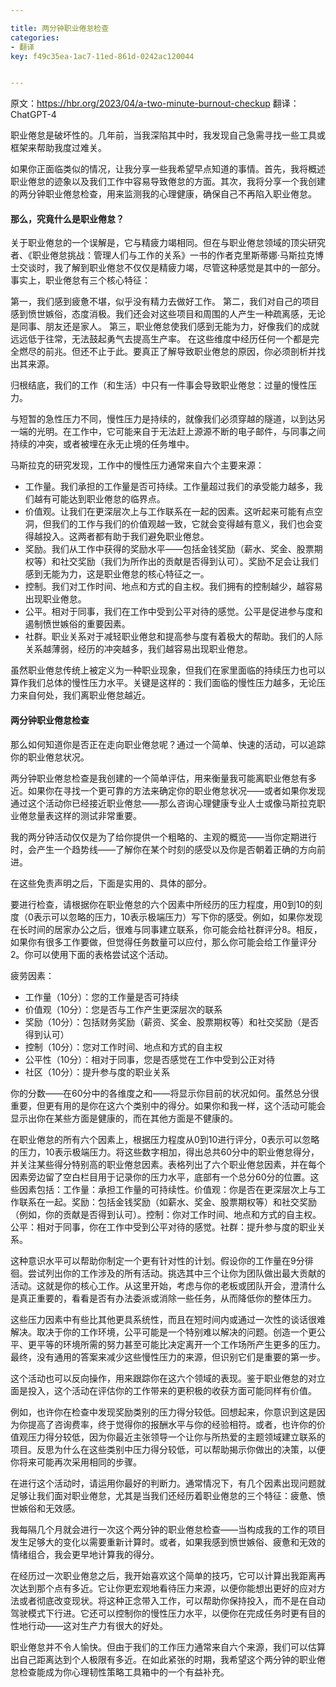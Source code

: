 ```yaml
---

title: 两分钟职业倦怠检查
categories:
- 翻译
key: f49c35ea-1ac7-11ed-861d-0242ac120044


---
```


原文：https://hbr.org/2023/04/a-two-minute-burnout-checkup
翻译：ChatGPT-4

职业倦怠是破坏性的。几年前，当我深陷其中时，我发现自己急需寻找一些工具或框架来帮助我度过难关。

如果你正面临类似的情况，让我分享一些我希望早点知道的事情。首先，我将概述职业倦怠的迹象以及我们工作中容易导致倦怠的方面。其次，我将分享一个我创建的两分钟职业倦怠检查，用来监测我的心理健康，确保自己不再陷入职业倦怠。

#### 那么，究竟什么是职业倦怠？
关于职业倦怠的一个误解是，它与精疲力竭相同。但在与职业倦怠领域的顶尖研究者、《职业倦怠挑战：管理人们与工作的关系》一书的作者克里斯蒂娜·马斯拉克博士交谈时，我了解到职业倦怠不仅仅是精疲力竭，尽管这种感觉是其中的一部分。事实上，职业倦怠有三个核心特征：

第一，我们感到疲惫不堪，似乎没有精力去做好工作。
第二，我们对自己的项目感到愤世嫉俗，态度消极。我们还会对这些项目和周围的人产生一种疏离感，无论是同事、朋友还是家人。
第三，职业倦怠使我们感到无能为力，好像我们的成就远远低于往常，无法鼓起勇气去提高生产率。
在这些维度中经历任何一个都是完全燃尽的前兆。但还不止于此。要真正了解导致职业倦怠的原因，你必须剖析并找出其来源。

归根结底，我们的工作（和生活）中只有一件事会导致职业倦怠：过量的慢性压力。

与短暂的急性压力不同，慢性压力是持续的，就像我们必须穿越的隧道，以到达另一端的光明。在工作中，它可能来自于无法赶上源源不断的电子邮件，与同事之间持续的冲突，或者被埋在永无止境的任务堆中。

马斯拉克的研究发现，工作中的慢性压力通常来自六个主要来源：

- 工作量。我们承担的工作量是否可持续。工作量超过我们的承受能力越多，我们越有可能达到职业倦怠的临界点。
- 价值观。让我们在更深层次上与工作联系在一起的因素。这听起来可能有点空洞，但我们的工作与我们的价值观越一致，它就会变得越有意义，我们也会变得越投入。这两者都有助于我们避免职业倦怠。
- 奖励。我们从工作中获得的奖励水平——包括金钱奖励（薪水、奖金、股票期权等）和社交奖励（我们为所作出的贡献是否得到认可）。奖励不足会让我们感到无能为力，这是职业倦怠的核心特征之一。
- 控制。我们对工作时间、地点和方式的自主权。我们拥有的控制越少，越容易出现职业倦怠。
- 公平。相对于同事，我们在工作中受到公平对待的感觉。公平是促进参与度和遏制愤世嫉俗的重要因素。
- 社群。职业关系对于减轻职业倦怠和提高参与度有着极大的帮助。我们的人际关系越薄弱，经历的冲突越多，我们越容易出现职业倦怠。

虽然职业倦怠传统上被定义为一种职业现象，但我们在家里面临的持续压力也可以算作我们总体的慢性压力水平。关键是这样的：我们面临的慢性压力越多，无论压力来自何处，我们离职业倦怠越近。

#### 两分钟职业倦怠检查
那么如何知道你是否正在走向职业倦怠呢？通过一个简单、快速的活动，可以追踪你的职业倦怠状况。

两分钟职业倦怠检查是我创建的一个简单评估，用来衡量我可能离职业倦怠有多近。如果你在寻找一个更可靠的方法来确定你的职业倦怠状况——或者如果你发现通过这个活动你已经接近职业倦怠——那么咨询心理健康专业人士或像马斯拉克职业倦怠量表这样的测试非常重要。

我的两分钟活动仅仅是为了给你提供一个粗略的、主观的概览——当你定期进行时，会产生一个趋势线——了解你在某个时刻的感受以及你是否朝着正确的方向前进。

在这些免责声明之后，下面是实用的、具体的部分。

要进行检查，请根据你在职业倦怠的六个因素中所经历的压力程度，用0到10的刻度（0表示可以忽略的压力，10表示极端压力）写下你的感受。例如，如果你发现在长时间的居家办公之后，很难与同事建立联系，你可能会给社群评分8。相反，如果你有很多工作要做，但觉得任务数量可以应付，那么你可能会给工作量评分2。你可以使用下面的表格尝试这个活动。

疲劳因素：
- 工作量（10分）：您的工作量是否可持续
- 价值观（10分）：您是否与工作产生更深层次的联系
- 奖励（10分）：包括财务奖励（薪资、奖金、股票期权等）和社交奖励（是否得到认可）
- 控制（10分）：您对工作时间、地点和方式的自主权
- 公平性（10分）：相对于同事，您是否感觉在工作中受到公正对待
- 社区（10分）：提升参与度的职业关系

你的分数——在60分中的各维度之和——将显示你目前的状况如何。虽然总分很重要，但更有用的是你在这六个类别中的得分。如果你和我一样，这个活动可能会显示出你在某些方面是健康的，而在其他方面是不健康的。

在职业倦怠的所有六个因素上，根据压力程度从0到10进行评分，0表示可以忽略的压力，10表示极端压力。将这些数字相加，得出总共60分中的职业倦怠得分，并关注某些得分特别高的职业倦怠因素。表格列出了六个职业倦怠因素，并在每个因素旁边留了空白栏目用于记录你的压力水平，底部有一个总分60分的位置。这些因素包括：工作量：承担工作量的可持续性。价值观：你是否在更深层次上与工作联系在一起。奖励：包括金钱奖励（如薪水、奖金、股票期权等）和社交奖励（例如，你的贡献是否得到认可）。控制：你对工作时间、地点和方式的自主权。公平：相对于同事，你在工作中受到公平对待的感觉。社群：提升参与度的职业关系。

这种意识水平可以帮助你制定一个更有针对性的计划。假设你的工作量在9分徘徊。尝试列出你的工作涉及的所有活动。挑选其中三个让你为团队做出最大贡献的活动。这就是你的核心工作。从这里开始，考虑与你的老板或团队开会，澄清什么是真正重要的，看看是否有办法委派或消除一些任务，从而降低你的整体压力。

这些压力因素中有些比其他更具系统性，而且在短时间内或通过一次性的谈话很难解决。取决于你的工作环境，公平可能是一个特别难以解决的问题。创造一个更公平、更平等的环境所需的努力甚至可能比决定离开一个工作场所产生更多的压力。最终，没有通用的答案来减少这些慢性压力的来源，但识别它们是重要的第一步。

这个活动也可以反向操作，用来跟踪你在这六个领域的表现。鉴于职业倦怠的对立面是投入，这个活动在评估你的工作带来的更积极的收获方面可能同样有价值。

例如，也许你在检查中发现奖励类别的压力得分较低。回想起来，你意识到这是因为你提高了咨询费率，终于觉得你的报酬水平与你的经验相符。或者，也许你的价值观压力得分较低，因为你最近主张领导一个让你与所热爱的主题领域建立联系的项目。反思为什么在这些类别中压力得分较低，可以帮助揭示你做出的决策，以便你将来可能再次采用相同的步骤。

在进行这个活动时，请运用你最好的判断力。通常情况下，有几个因素出现问题就足够让我们面对职业倦怠，尤其是当我们还经历着职业倦怠的三个特征：疲惫、愤世嫉俗和无效感。

我每隔几个月就会进行一次这个两分钟的职业倦怠检查——当构成我的工作的项目发生足够大的变化以需要重新计算时。或者，如果我感到愤世嫉俗、疲惫和无效的情绪组合，我会更早地计算我的得分。

在经历过一次职业倦怠之后，我开始喜欢这个简单的技巧，它可以计算出我距离再次达到那个点有多近。它让你更宏观地看待压力来源，以便你能想出更好的应对方法或者彻底改变现状。将这种正念带入工作，可以帮助你保持投入，而不是在自动驾驶模式下行进。它还可以控制你的慢性压力水平，以便你在完成任务时更有目的性地行动——这对生产力有很大的好处。

职业倦怠并不令人愉快。但由于我们的工作压力通常来自六个来源，我们可以估算出自己距离达到个人极限有多近。在如此紧张的时期，我希望这个两分钟的职业倦怠检查能成为你心理韧性策略工具箱中的一个有益补充。
